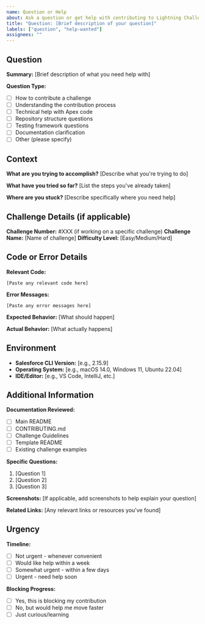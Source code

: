 ```yaml
---
name: Question or Help
about: Ask a question or get help with contributing to Lightning Challenges
title: "Question: [Brief description of your question]"
labels: ["question", "help-wanted"]
assignees: ""
---
```


## Question

**Summary:**
[Brief description of what you need help with]

**Question Type:**

- [ ] How to contribute a challenge
- [ ] Understanding the contribution process
- [ ] Technical help with Apex code
- [ ] Repository structure questions
- [ ] Testing framework questions
- [ ] Documentation clarification
- [ ] Other (please specify)

## Context

**What are you trying to accomplish?**
[Describe what you're trying to do]

**What have you tried so far?**
[List the steps you've already taken]

**Where are you stuck?**
[Describe specifically where you need help]

## Challenge Details (if applicable)

**Challenge Number:** #XXX (if working on a specific challenge)
**Challenge Name:** [Name of challenge]
**Difficulty Level:** [Easy/Medium/Hard]

## Code or Error Details

**Relevant Code:**

```apex
[Paste any relevant code here]
```

**Error Messages:**

```
[Paste any error messages here]
```

**Expected Behavior:**
[What should happen]

**Actual Behavior:**
[What actually happens]

## Environment

- **Salesforce CLI Version:** [e.g., 2.15.9]
- **Operating System:** [e.g., macOS 14.0, Windows 11, Ubuntu 22.04]
- **IDE/Editor:** [e.g., VS Code, IntelliJ, etc.]

## Additional Information

**Documentation Reviewed:**

- [ ] Main README
- [ ] CONTRIBUTING.md
- [ ] Challenge Guidelines
- [ ] Template README
- [ ] Existing challenge examples

**Specific Questions:**

1. [Question 1]
2. [Question 2]
3. [Question 3]

**Screenshots:**
[If applicable, add screenshots to help explain your question]

**Related Links:**
[Any relevant links or resources you've found]

## Urgency

**Timeline:**

- [ ] Not urgent - whenever convenient
- [ ] Would like help within a week
- [ ] Somewhat urgent - within a few days
- [ ] Urgent - need help soon

**Blocking Progress:**

- [ ] Yes, this is blocking my contribution
- [ ] No, but would help me move faster
- [ ] Just curious/learning
